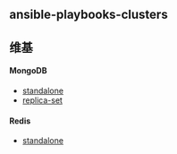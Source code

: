 ## ansible-playbooks-clusters

## 维基

#### MongoDB

* [standalone](./_wiki/mongodb-standalone.md)
* [replica-set](./_wiki/mongodb-replica-set.md)

#### Redis

* [standalone](./_wiki/redis-standalone.md)
